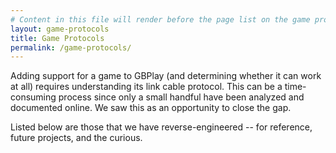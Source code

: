 ```yaml
---
# Content in this file will render before the page list on the game protocols page
layout: game-protocols
title: Game Protocols
permalink: /game-protocols/
---
```


Adding support for a game to GBPlay (and determining whether it can work at all)
requires understanding its link cable protocol. This can be a time-consuming
process since only a small handful have been analyzed and documented online.
We saw this as an opportunity to close the gap.

Listed below are those that we have reverse-engineered -- for reference, future
projects, and the curious.
